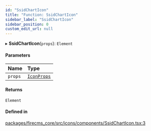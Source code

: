 ```yaml
---
id: "SsidChartIcon"
title: "Function: SsidChartIcon"
sidebar_label: "SsidChartIcon"
sidebar_position: 0
custom_edit_url: null
---
```


▸ **SsidChartIcon**(`props`): `Element`

#### Parameters

| Name | Type |
| :------ | :------ |
| `props` | [`IconProps`](../types/IconProps.md) |

#### Returns

`Element`

#### Defined in

[packages/firecms_core/src/icons/components/SsidChartIcon.tsx:3](https://github.com/FireCMSco/firecms/blob/d45f3739/packages/firecms_core/src/icons/components/SsidChartIcon.tsx#L3)
